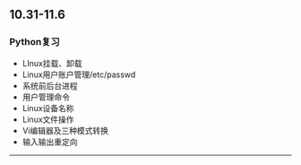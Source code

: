 ## 10.31-11.6
### Python复习
- LInux挂载、卸载
- Linux用户账户管理/etc/passwd
- 系统前后台进程
- 用户管理命令
- Linux设备名称
- Linux文件操作
- Vi编辑器及三种模式转换
- 输入输出重定向
----
